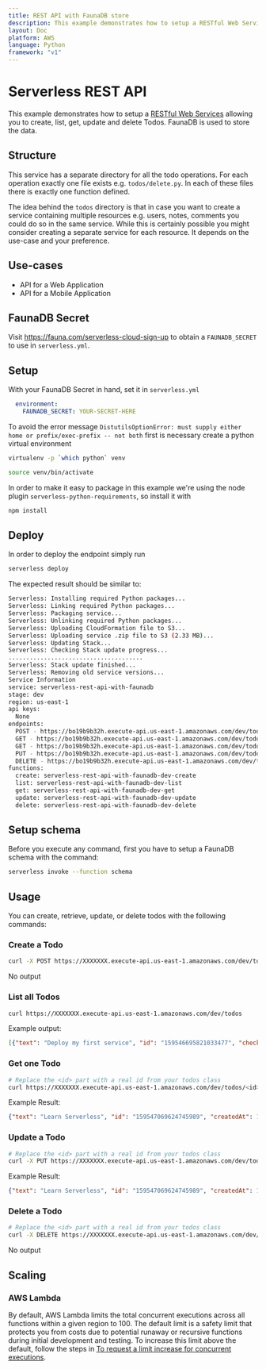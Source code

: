 ```yaml
---
title: REST API with FaunaDB store
description: This example demonstrates how to setup a RESTful Web Service allowing you to create, list, get, update and delete Todos. FaunaDB is used to store the data.
layout: Doc
platform: AWS
language: Python
framework: "v1"
---
```

# Serverless REST API

This example demonstrates how to setup a [RESTful Web Services](https://en.wikipedia.org/wiki/Representational_state_transfer#Applied_to_web_services) allowing you to create, list, get, update and delete Todos. FaunaDB is used to store the data.

## Structure

This service has a separate directory for all the todo operations. For each operation exactly one file exists e.g. `todos/delete.py`. In each of these files there is exactly one function defined.

The idea behind the `todos` directory is that in case you want to create a service containing multiple resources e.g. users, notes, comments you could do so in the same service. While this is certainly possible you might consider creating a separate service for each resource. It depends on the use-case and your preference.

## Use-cases

- API for a Web Application
- API for a Mobile Application

## FaunaDB Secret

Visit https://fauna.com/serverless-cloud-sign-up to obtain a `FAUNADB_SECRET` to use in `serverless.yml`.

## Setup

With your FaunaDB Secret in hand, set it in `serverless.yml`

```yml
  environment:
    FAUNADB_SECRET: YOUR-SECRET-HERE
```

To avoid the error message `DistutilsOptionError: must supply either home or prefix/exec-prefix -- not both` first is necessary create a python virtual environment

```bash
virtualenv -p `which python` venv

source venv/bin/activate
```

In order to make it easy to package in this example we're using the node plugin `serverless-python-requirements`, so install it with

```bash
npm install
```

## Deploy

In order to deploy the endpoint simply run

```bash
serverless deploy
```

The expected result should be similar to:

```bash
Serverless: Installing required Python packages...
Serverless: Linking required Python packages...
Serverless: Packaging service...
Serverless: Unlinking required Python packages...
Serverless: Uploading CloudFormation file to S3...
Serverless: Uploading service .zip file to S3 (2.33 MB)...
Serverless: Updating Stack...
Serverless: Checking Stack update progress...
......................................
Serverless: Stack update finished...
Serverless: Removing old service versions...
Service Information
service: serverless-rest-api-with-faunadb
stage: dev
region: us-east-1
api keys:
  None
endpoints:
  POST - https://bo19b9b32h.execute-api.us-east-1.amazonaws.com/dev/todos
  GET - https://bo19b9b32h.execute-api.us-east-1.amazonaws.com/dev/todos
  GET - https://bo19b9b32h.execute-api.us-east-1.amazonaws.com/dev/todos/{id}
  PUT - https://bo19b9b32h.execute-api.us-east-1.amazonaws.com/dev/todos/{id}
  DELETE - https://bo19b9b32h.execute-api.us-east-1.amazonaws.com/dev/todos/{id}
functions:
  create: serverless-rest-api-with-faunadb-dev-create
  list: serverless-rest-api-with-faunadb-dev-list
  get: serverless-rest-api-with-faunadb-dev-get
  update: serverless-rest-api-with-faunadb-dev-update
  delete: serverless-rest-api-with-faunadb-dev-delete
```

## Setup schema

Before you execute any command, first you have to setup a FaunaDB schema with the command:

```bash
serverless invoke --function schema
```

## Usage

You can create, retrieve, update, or delete todos with the following commands:

### Create a Todo

```bash
curl -X POST https://XXXXXXX.execute-api.us-east-1.amazonaws.com/dev/todos --data '{ "text": "Learn Serverless" }'
```

No output

### List all Todos

```bash
curl https://XXXXXXX.execute-api.us-east-1.amazonaws.com/dev/todos
```

Example output:
```json
[{"text": "Deploy my first service", "id": "159546695821033477", "checked": true, "updatedAt": 1479139961304}, {"text": "Learn Serverless", "id": "159547069624745989", "createdAt": 1479139943241, "checked": false, "updatedAt": 1479139943241}]
```

### Get one Todo

```bash
# Replace the <id> part with a real id from your todos class
curl https://XXXXXXX.execute-api.us-east-1.amazonaws.com/dev/todos/<id>
```

Example Result:
```json
{"text": "Learn Serverless", "id": "159547069624745989", "createdAt": 1479138570824, "checked": false, "updatedAt": 1479138570824}
```

### Update a Todo

```bash
# Replace the <id> part with a real id from your todos class
curl -X PUT https://XXXXXXX.execute-api.us-east-1.amazonaws.com/dev/todos/<id> --data '{ "text": "Learn Serverless", "checked": true }'
```

Example Result:
```json
{"text": "Learn Serverless", "id": "159547069624745989", "createdAt": 1479138570824, "checked": true, "updatedAt": 1479138570824}
```

### Delete a Todo

```bash
# Replace the <id> part with a real id from your todos class
curl -X DELETE https://XXXXXXX.execute-api.us-east-1.amazonaws.com/dev/todos/<id>
```

No output

## Scaling

### AWS Lambda

By default, AWS Lambda limits the total concurrent executions across all functions within a given region to 100. The default limit is a safety limit that protects you from costs due to potential runaway or recursive functions during initial development and testing. To increase this limit above the default, follow the steps in [To request a limit increase for concurrent executions](http://docs.aws.amazon.com/lambda/latest/dg/concurrent-executions.html#increase-concurrent-executions-limit).
